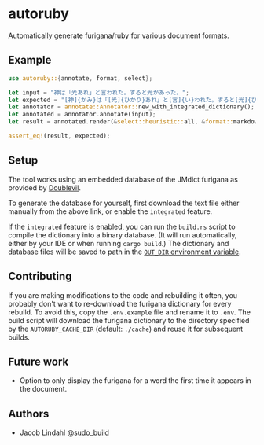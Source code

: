# autoruby

Automatically generate furigana/ruby for various document formats.

## Example

```rust
use autoruby::{annotate, format, select};

let input = "神は「光あれ」と言われた。すると光があった。";
let expected = "[神]{かみ}は「[光]{ひかり}あれ」と[言]{い}われた。すると[光]{ひかり}があった。";
let annotator = annotate::Annotator::new_with_integrated_dictionary();
let annotated = annotator.annotate(input);
let result = annotated.render(&select::heuristic::all, &format::markdown);

assert_eq!(result, expected);
```

## Setup

The tool works using an embedded database of the JMdict furigana as provided by [Doublevil](https://github.com/Doublevil/JmdictFurigana).

To generate the database for yourself, first download the text file either manually from the above link, or enable the `integrated` feature.

If the `integrated` feature is enabled, you can run the `build.rs` script to compile the dictionary into a binary database. (It will run automatically, either by your IDE or when running `cargo build`.) The dictionary and database files will be saved to path in the [`OUT_DIR` environment variable](https://doc.rust-lang.org/cargo/reference/environment-variables.html#environment-variables-cargo-sets-for-build-scripts).

## Contributing

If you are making modifications to the code and rebuilding it often, you probably don't want to re-download the furigana dictionary for every rebuild. To avoid this, copy the `.env.example` file and rename it to `.env`. The build script will download the furigana dictionary to the directory specified by the `AUTORUBY_CACHE_DIR` (default: `./cache`) and reuse it for subsequent builds.

## Future work

- Option to only display the furigana for a word the first time it appears in the document.

## Authors

- Jacob Lindahl [@sudo_build](https://twitter.com/sudo_build)
